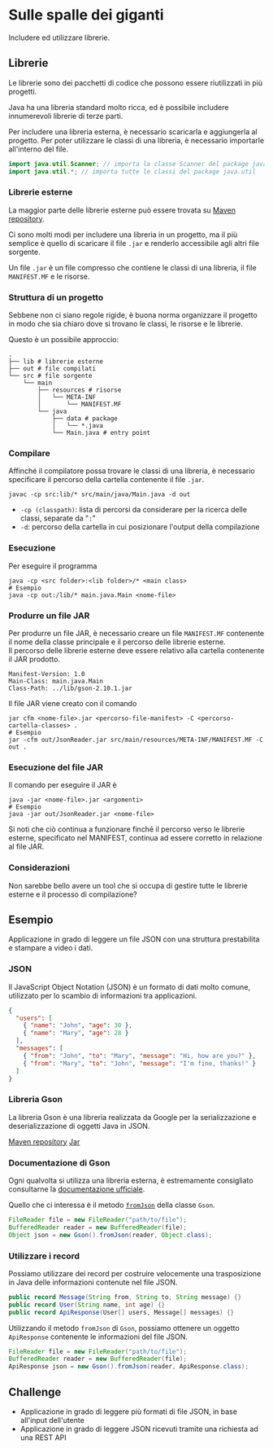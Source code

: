 # Sulle spalle dei giganti

Includere ed utilizzare librerie.

<!-- New section -->

## Librerie

Le librerie sono dei pacchetti di codice che possono essere riutilizzati in più progetti.

Java ha una libreria standard molto ricca, ed è possibile includere innumerevoli librerie di terze parti.

<!-- .element: class="fragment" data-fragment-index="1" -->

Per includere una libreria esterna, è necessario scaricarla e aggiungerla al progetto.
Per poter utilizzare le classi di una libreria, è necessario importarle all'interno del file.

<!-- .element: class="fragment" data-fragment-index="2" -->

```java
import java.util.Scanner; // importa la classe Scanner del package java.util
import java.util.*; // importa tutte le classi del package java.util
```

<!-- .element: class="fragment" data-fragment-index="2" -->

<!-- New subsection -->

### Librerie esterne

La maggior parte delle librerie esterne può essere trovata su [Maven repository](https://mvnrepository.com/).

Ci sono molti modi per includere una libreria in un progetto, ma il più semplice è quello di scaricare il file `.jar` e renderlo accessibile agli altri file sorgente.

<!-- .element: class="fragment" -->

Un file `.jar` è un file compresso che contiene le classi di una libreria, il file `MANIFEST.MF` e le risorse.

<!-- .element: class="fragment" -->

<!-- New subsection -->

### Struttura di un progetto

Sebbene non ci siano regole rigide, è buona norma organizzare il progetto in modo che sia chiaro dove si trovano le classi, le risorse e le librerie.

<div class="cols">

Questo è un possibile approccio:

```shell
.
├── lib # librerie esterne
├── out # file compilati
└── src # file sorgente
    └── main
        ├── resources # risorse
        │   └── META-INF
        │       └── MANIFEST.MF
        └── java
            ├── data # package
            │   └── *.java
            └── Main.java # entry point
```

</div>

<!-- .element: class="fragment cols" -->

<!-- New subsection -->

### Compilare

Affinché il compilatore possa trovare le classi di una libreria, è necessario specificare il percorso della cartella contenente il file `.jar`.

```shell
javac -cp src:lib/* src/main/java/Main.java -d out
```

- `-cp (classpath)`: lista di percorsi da considerare per la ricerca delle classi, separate da "`:`"
- `-d`: percorso della cartella in cui posizionare l'output della compilazione

<!-- New subsection -->

### Esecuzione

Per eseguire il programma

```shell
java -cp <src folder>:<lib folder>/* <main class>
# Esempio
java -cp out:/lib/* main.java.Main <nome-file>
```

<!-- New subsection -->

### Produrre un file JAR

Per produrre un file JAR, è necessario creare un file `MANIFEST.MF` contenente il nome della classe principale e il percorso delle librerie esterne.  
Il percorso delle librerie esterne deve essere relativo alla cartella contenente il JAR prodotto.

```shell
Manifest-Version: 1.0
Main-Class: main.java.Main
Class-Path: ../lib/gson-2.10.1.jar
```

<!-- .element: class="fragment" data-fragment-index="1" -->

Il file JAR viene creato con il comando

<!-- .element: class="fragment" data-fragment-index="2" -->

```shell
jar cfm <nome-file>.jar <percorso-file-manifest> -C <percorso-cartella-classes> .
# Esempio
jar -cfm out/JsonReader.jar src/main/resources/META-INF/MANIFEST.MF -C out .
```

<!-- .element: class="fragment" data-fragment-index="2" -->

<!-- New subsection -->

### Esecuzione del file JAR

Il comando per eseguire il JAR è

```shell
java -jar <nome-file>.jar <argomenti>
# Esempio
java -jar out/JsonReader.jar <nome-file>
```

Si noti che ciò continua a funzionare finché il percorso verso le librerie esterne, specificato nel MANIFEST, continua ad essere corretto in relazione al file JAR.

<!-- .element: class="fragment" -->

<!-- New subsection -->

### Considerazioni

Non sarebbe bello avere un tool che si occupa di gestire tutte le librerie esterne e il processo di compilazione?

<!-- New section -->

## Esempio

Applicazione in grado di leggere un file JSON con una struttura prestabilita e stampare a video i dati.

<!-- New subsection -->

### JSON

Il JavaScript Object Notation (JSON) è un formato di dati molto comune, utilizzato per lo scambio di informazioni tra applicazioni.

```json
{
  "users": [
    { "name": "John", "age": 30 },
    { "name": "Mary", "age": 28 }
  ],
  "messages": [
    { "from": "John", "to": "Mary", "message": "Hi, how are you?" },
    { "from": "Mary", "to": "John", "message": "I'm fine, thanks!" }
  ]
}
```

<!-- New subsection -->

### Libreria Gson

La libreria Gson è una libreria realizzata da Google per la serializzazione e deserializzazione di oggetti Java in JSON.

[Maven repository](https://mvnrepository.com/artifact/com.google.code.gson/gson/2.10.1)
[Jar](https://repo1.maven.org/maven2/com/google/code/gson/gson/2.10.1/gson-2.10.1.jar)

<!-- New subsection -->

### Documentazione di Gson

Ogni qualvolta si utilizza una libreria esterna, è estremamente consigliato consultarne la [documentazione ufficiale](https://github.com/google/gson/blob/master/UserGuide.md).

Quello che ci interessa è il metodo [`fromJson`](https://github.com/google/gson/blob/1da826dc6c8eb85ad9ed97e120823428fe1236f4/gson/src/main/java/com/google/gson/Gson.java#L1076) della classe `Gson`.

```java
FileReader file = new FileReader("path/to/file");
BufferedReader reader = new BufferedReader(file);
Object json = new Gson().fromJson(reader, Object.class);
```

<!-- New subsection -->

### Utilizzare i record

Possiamo utilizzare dei record per costruire velocemente una trasposizione in Java delle informazioni contenute nel file JSON.

```java
public record Message(String from, String to, String message) {}
public record User(String name, int age) {}
public record ApiResponse(User[] users, Message[] messages) {}
```

Utilizzando il metodo `fromJson` di `Gson`, possiamo ottenere un oggetto `ApiResponse` contenente le informazioni del file JSON.

<!-- .element: class="fragment" data-fragment-index="1" -->

```java
FileReader file = new FileReader("path/to/file");
BufferedReader reader = new BufferedReader(file);
ApiResponse json = new Gson().fromJson(reader, ApiResponse.class);
```

<!-- .element: class="fragment" data-fragment-index="1" -->

<!-- New section -->

## Challenge

- Applicazione in grado di leggere più formati di file JSON, in base all'input dell'utente
- Applicazione in grado di leggere JSON ricevuti tramite una richiesta ad una REST API
